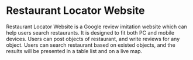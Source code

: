 # Restaurant Locator Website

Restaurant Locator Website is a Google review imitation website which can help users search restaurants. It is designed to fit both PC and mobile devices. Users can post objects of restaurant, and write reviews for any object. Users can search restaurant based on existed objects, and the results will be presented in a table list and on a live map. 

